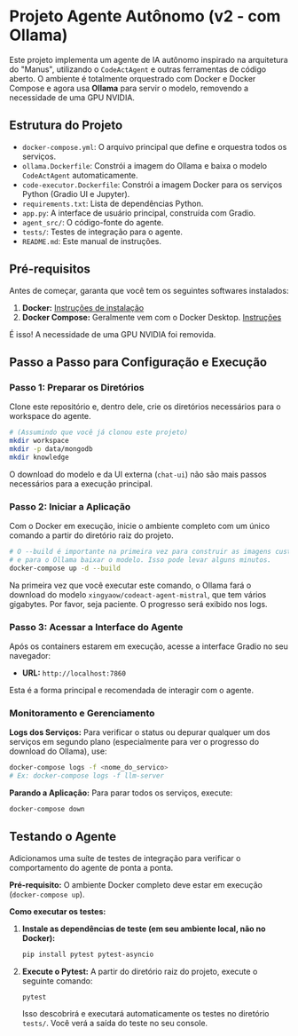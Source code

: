 # Projeto Agente Autônomo (v2 - com Ollama)

Este projeto implementa um agente de IA autônomo inspirado na arquitetura do "Manus", utilizando o `CodeActAgent` e outras ferramentas de código aberto. O ambiente é totalmente orquestrado com Docker e Docker Compose e agora usa **Ollama** para servir o modelo, removendo a necessidade de uma GPU NVIDIA.

## Estrutura do Projeto

- `docker-compose.yml`: O arquivo principal que define e orquestra todos os serviços.
- `ollama.Dockerfile`: Constrói a imagem do Ollama e baixa o modelo `CodeActAgent` automaticamente.
- `code-executor.Dockerfile`: Constrói a imagem Docker para os serviços Python (Gradio UI e Jupyter).
- `requirements.txt`: Lista de dependências Python.
- `app.py`: A interface de usuário principal, construída com Gradio.
- `agent_src/`: O código-fonte do agente.
- `tests/`: Testes de integração para o agente.
- `README.md`: Este manual de instruções.

## Pré-requisitos

Antes de começar, garanta que você tem os seguintes softwares instalados:
1.  **Docker:** [Instruções de instalação](https://docs.docker.com/engine/install/)
2.  **Docker Compose:** Geralmente vem com o Docker Desktop. [Instruções](https://docs.docker.com/compose/install/)

É isso! A necessidade de uma GPU NVIDIA foi removida.

## Passo a Passo para Configuração e Execução

### Passo 1: Preparar os Diretórios

Clone este repositório e, dentro dele, crie os diretórios necessários para o workspace do agente.

```bash
# (Assumindo que você já clonou este projeto)
mkdir workspace
mkdir -p data/mongodb
mkdir knowledge
```
O download do modelo e da UI externa (`chat-ui`) não são mais passos necessários para a execução principal.

### Passo 2: Iniciar a Aplicação

Com o Docker em execução, inicie o ambiente completo com um único comando a partir do diretório raiz do projeto.

```bash
# O --build é importante na primeira vez para construir as imagens customizadas
# e para o Ollama baixar o modelo. Isso pode levar alguns minutos.
docker-compose up -d --build
```
Na primeira vez que você executar este comando, o Ollama fará o download do modelo `xingyaow/codeact-agent-mistral`, que tem vários gigabytes. Por favor, seja paciente. O progresso será exibido nos logs.

### Passo 3: Acessar a Interface do Agente

Após os containers estarem em execução, acesse a interface Gradio no seu navegador:
- **URL:** `http://localhost:7860`

Esta é a forma principal e recomendada de interagir com o agente.

### Monitoramento e Gerenciamento

**Logs dos Serviços:**
Para verificar o status ou depurar qualquer um dos serviços em segundo plano (especialmente para ver o progresso do download do Ollama), use:
```bash
docker-compose logs -f <nome_do_servico>
# Ex: docker-compose logs -f llm-server
```

**Parando a Aplicação:**
Para parar todos os serviços, execute:
```bash
docker-compose down
```

## Testando o Agente

Adicionamos uma suíte de testes de integração para verificar o comportamento do agente de ponta a ponta.

**Pré-requisito:** O ambiente Docker completo deve estar em execução (`docker-compose up`).

**Como executar os testes:**

1.  **Instale as dependências de teste (em seu ambiente local, não no Docker):**
    ```bash
    pip install pytest pytest-asyncio
    ```

2.  **Execute o Pytest:**
    A partir do diretório raiz do projeto, execute o seguinte comando:
    ```bash
    pytest
    ```
    Isso descobrirá e executará automaticamente os testes no diretório `tests/`. Você verá a saída do teste no seu console.